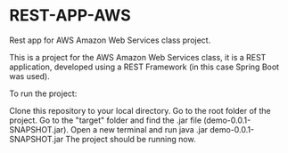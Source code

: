 # REST-APP-AWS
Rest app for AWS Amazon Web Services class project.

This is a project for the AWS Amazon Web Services class, it is a REST application, developed using a REST Framework (in this case Spring Boot was used).

To run the project:

Clone this repository to your local directory.
Go to the root folder of the project.
Go to the "target" folder and find the .jar file (demo-0.0.1-SNAPSHOT.jar).
Open a new terminal and run java .jar demo-0.0.1-SNAPSHOT.jar
The project should be running now.
